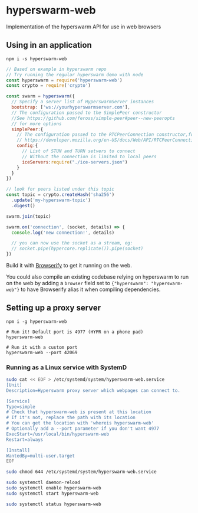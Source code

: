 # hyperswarm-web
Implementation of the hyperswarm API for use in web browsers


## Using in an application

```
npm i -s hyperswarm-web
```

```js
// Based on example in hyperswarm repo
// Try running the regular hyperswarm demo with node
const hyperswarm = require('hyperswarm-web')
const crypto = require('crypto')

const swarm = hyperswarm({
  // Specify a server list of HyperswarmServer instances
  bootstrap: ['ws://yourhyperswarmserver.com'],
  // The configuration passed to the SimplePeer constructor
  //See https://github.com/feross/simple-peer#peer--new-peeropts
  // for more options
  simplePeer:{
    // The configuration passed to the RTCPeerConnection constructor,for more details see
    // https://developer.mozilla.org/en-US/docs/Web/API/RTCPeerConnection/RTCPeerConnection#RTCConfiguration_dictionary
    config:{
      // List of STUN and TURN setvers to connect
      // Without the connection is limited to local peers
      iceServers:require("./ice-servers.json")
    }
  }
})

// look for peers listed under this topic
const topic = crypto.createHash('sha256')
  .update('my-hyperswarm-topic')
  .digest()

swarm.join(topic)

swarm.on('connection', (socket, details) => {
  console.log('new connection!', details)

  // you can now use the socket as a stream, eg:
  // socket.pipe(hypercore.replicate()).pipe(socket)
})
```

Build it with [Browserify](http://browserify.org/) to get it running on the web.

You could also compile an existing codebase relying on hyperswarm to run on the web by adding a `browser` field set to `{"hyperswarm": "hyperswarm-web"}` to have Browserify alias it when compiling dependencies.

## Setting up a proxy server

```
npm i -g hyperswarm-web

# Run it! Default port is 4977 (HYPR on a phone pad)
hyperswarm-web

# Run it with a custom port
hyperswarm-web --port 42069
```

### Running as a Linux service with SystemD

```bash
sudo cat << EOF > /etc/systemd/system/hyperswarm-web.service
[Unit]
Description=Hyperswarm proxy server which webpages can connect to.

[Service]
Type=simple
# Check that hyperswarm-web is present at this location
# If it's not, replace the path with its location
# You can get the location with 'whereis hyperswarm-web'
# Optionally add a --port parameter if you don't want 4977
ExecStart=/usr/local/bin/hyperswarm-web
Restart=always

[Install]
WantedBy=multi-user.target
EOF

sudo chmod 644 /etc/systemd/system/hyperswarm-web.service

sudo systemctl daemon-reload
sudo systemctl enable hyperswarm-web
sudo systemctl start hyperswarm-web

sudo systemctl status hyperswarm-web
```
